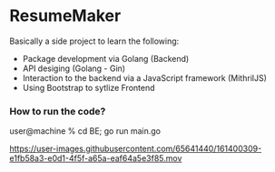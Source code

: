 # ResumeMaker

Basically a side project to learn the following:

- Package development via Golang (Backend)
- API desiging (Golang - Gin)
- Interaction to the backend via a JavaScript framework (MithrilJS)
- Using Bootstrap to sytlize Frontend

### How to run the code?

user@machine % cd BE; go run main.go


https://user-images.githubusercontent.com/65641440/161400309-e1fb58a3-e0d1-4f5f-a65a-eaf64a5e3f85.mov

